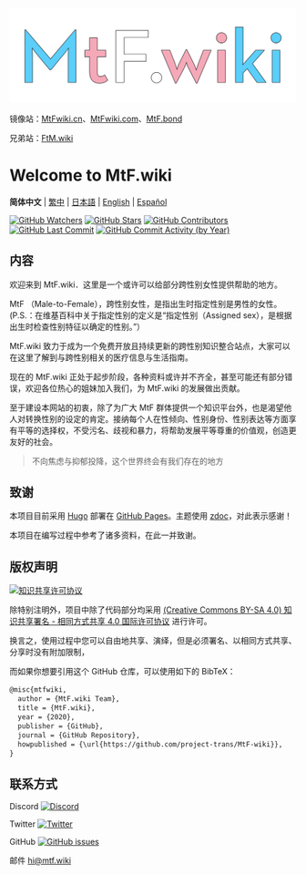 <!-- markdownlint-disable-next-line -->

[![MtF-wiki][logo-long]][wiki-url]

镜像站：[MtFwiki.cn](https://mtfwiki.cn)、[MtFwiki.com](https://mtfwiki.com)、[MtF.bond](https://mtf.bond)

兄弟站：[FtM.wiki](https://ftm.wiki)

# Welcome to **MtF.wiki**

**简体中文** | [繁中](README-T.md) | [日本語](README-JA.md) | [English](README-EN.md) | [Español](README-ES.md)

[![GitHub Watchers][badge-gh-watch]][repo]
[![GitHub Stars][badge-gh-stars]][repo]
[![GitHub Contributors][badge-contributors]][gh-contributors]
[![GitHub Last Commit][badge-last-commit]][gh-history]
[![GitHub Commit Activity (by Year)][badge-activity]][gh-commit-activity]

[badge-gh-stars]: https://img.shields.io/github/stars/mtf-wiki/MtF-wiki.svg?style=flat-square&label=Stars
[badge-gh-watch]: https://img.shields.io/github/watchers/mtf-wiki/MtF-wiki.svg?style=flat-square&label=Watch
[badge-contributors]: https://img.shields.io/github/contributors/mtf-wiki/MtF-wiki?style=flat-square
[badge-last-commit]: https://img.shields.io/github/last-commit/mtf-wiki/MtF-wiki?style=flat-square
[badge-activity]: https://img.shields.io/github/commit-activity/y/mtf-wiki/MtF-wiki?style=flat-square
[gh-contributors]: https://github.com/project-trans/MtF-wiki/graphs/contributors?style=flat-square
[gh-history]: https://github.com/project-trans/MtF-wiki/commits/master?style=flat-square
[gh-commit-activity]: https://github.com/project-trans/MtF-wiki/graphs/commit-activity?style=flat-square

## 内容

欢迎来到 MtF.wiki．这里是一个或许可以给部分跨性别女性提供帮助的地方。

MtF （Male-to-Female），跨性别女性，是指出生时指定性别是男性的女性。
(P.S.：在维基百科中关于指定性别的定义是“指定性别（Assigned sex），是根据出生时检查性别特征以确定的性别。”）

MtF.wiki 致力于成为一个免费开放且持续更新的跨性别知识整合站点，大家可以在这里了解到与跨性别相关的医疗信息与生活指南。

现在的 MtF.wiki 正处于起步阶段，各种资料或许并不齐全，甚至可能还有部分错误，欢迎各位热心的姐妹加入我们，为 MtF.wiki 的发展做出贡献。

至于建设本网站的初衷，除了为广大 MtF 群体提供一个知识平台外，也是渴望他人对转换性别的设定的肯定。接纳每个人在性倾向、性别身份、性别表达等方面享有平等的选择权，不受污名、歧视和暴力，将帮助发展平等尊重的价值观，创造更友好的社会。

> 不向焦虑与抑郁投降，这个世界终会有我们存在的地方

## 致谢

本项目目前采用 [Hugo][hugo-url] 部署在 [GitHub Pages][wiki-url]。主题使用 [zdoc][zdoc-url]，对此表示感谢！

本项目在编写过程中参考了诸多资料，在此一并致谢。

## 版权声明

[![知识共享许可协议][cc-img]][cc-url]

除特别注明外，项目中除了代码部分均采用 [(Creative Commons BY-SA 4.0) 知识共享署名 - 相同方式共享 4.0 国际许可协议][cc-url] 进行许可。

换言之，使用过程中您可以自由地共享、演绎，但是必须署名、以相同方式共享、分享时没有附加限制，

而如果你想要引用这个 GitHub 仓库，可以使用如下的 BibTeX：

```plain
@misc{mtfwiki,
  author = {MtF.wiki Team},
  title = {MtF.wiki},
  year = {2020},
  publisher = {GitHub},
  journal = {GitHub Repository},
  howpublished = {\url{https://github.com/project-trans/MtF-wiki}},
}
```

## 联系方式

Discord [![Discord][badge-discord]](https://link.mtf.wiki/discord)

Twitter [![Twitter][badge-twitter]](https://twitter.com/MtFwiki)

GitHub [![GitHub issues][badge-gh-issues]](https://github.com/project-trans/MtF-wiki/issues/new/choose)

邮件 <hi@mtf.wiki>

[badge-discord]: https://img.shields.io/discord/883004164760801320?style=flat-square
[badge-twitter]: https://img.shields.io/twitter/follow/MtFwiki?style=flat-square
[badge-gh-issues]: https://img.shields.io/github/issues/mtf-wiki/MtF-wiki?style=flat-square
[cc-img]: https://i.creativecommons.org/l/by-sa/4.0/88x31.png
[cc-url]: https://creativecommons.org/licenses/by-sa/4.0
[hugo-url]: https://github.com/gohugoio/hugo
[logo-long]: ./static/new/mtf-wiki-long.svg
[repo]: https://github.com/project-trans/MtF-wiki
[wiki-url]: https://mtf.wiki
[zdoc-url]: https://github.com/zzossig/hugo-theme-zdoc
